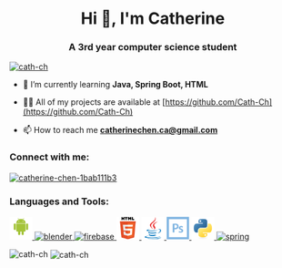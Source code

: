 <h1 align="center">Hi 👋, I'm Catherine</h1>
<h3 align="center">A 3rd year computer science student</h3>

<p align="left"> <a 
href="https://github.com/ryo-ma/github-profile-trophy"><img 
src="https://github-profile-trophy.vercel.app/?username=cath-ch" 
alt="cath-ch" /></a> </p>

- 🌱 I’m currently learning **Java, Spring Boot, HTML**

- 👨‍💻 All of my projects are available at 
[https://github.com/Cath-Ch](https://github.com/Cath-Ch)

- 📫 How to reach me **catherinechen.ca@gmail.com**

<h3 align="left">Connect with me:</h3>
<p align="left">
<a href="https://linkedin.com/in/catherine-chen-1bab111b3" 
target="blank"><img align="center" 
src="https://raw.githubusercontent.com/rahuldkjain/github-profile-readme-generator/master/src/images/icons/Social/linked-in-alt.svg" 
alt="catherine-chen-1bab111b3" height="30" width="40" /></a>
</p>

<h3 align="left">Languages and Tools:</h3>
<p align="left"> <a href="https://developer.android.com" target="_blank" 
rel="noreferrer"> <img 
src="https://raw.githubusercontent.com/devicons/devicon/master/icons/android/android-original-wordmark.svg" 
alt="android" width="40" height="40"/> </a> <a 
href="https://www.blender.org/" target="_blank" rel="noreferrer"> <img 
src="https://download.blender.org/branding/community/blender_community_badge_white.svg" 
alt="blender" width="40" height="40"/> </a> <a 
href="https://firebase.google.com/" target="_blank" rel="noreferrer"> <img 
src="https://www.vectorlogo.zone/logos/firebase/firebase-icon.svg" 
alt="firebase" width="40" height="40"/> </a> <a 
href="https://www.w3.org/html/" target="_blank" rel="noreferrer"> <img 
src="https://raw.githubusercontent.com/devicons/devicon/master/icons/html5/html5-original-wordmark.svg" 
alt="html5" width="40" height="40"/> </a> <a href="https://www.java.com" 
target="_blank" rel="noreferrer"> <img 
src="https://raw.githubusercontent.com/devicons/devicon/master/icons/java/java-original.svg" 
alt="java" width="40" height="40"/> </a> <a 
href="https://www.photoshop.com/en" target="_blank" rel="noreferrer"> <img 
src="https://raw.githubusercontent.com/devicons/devicon/master/icons/photoshop/photoshop-line.svg" 
alt="photoshop" width="40" height="40"/> </a> <a 
href="https://www.python.org" target="_blank" rel="noreferrer"> <img 
src="https://raw.githubusercontent.com/devicons/devicon/master/icons/python/python-original.svg" 
alt="python" width="40" height="40"/> </a> <a href="https://spring.io/" 
target="_blank" rel="noreferrer"> <img 
src="https://www.vectorlogo.zone/logos/springio/springio-icon.svg" 
alt="spring" width="40" height="40"/> </a> </p>

<p><img align="left" 
src="https://github-readme-stats.vercel.app/api/top-langs?username=cath-ch&show_icons=true&locale=en&layout=compact" 
alt="cath-ch" /></p>

<p>&nbsp;<img align="center" 
src="https://github-readme-stats.vercel.app/api?username=cath-ch&show_icons=true&locale=en" 
alt="cath-ch" /></p>

